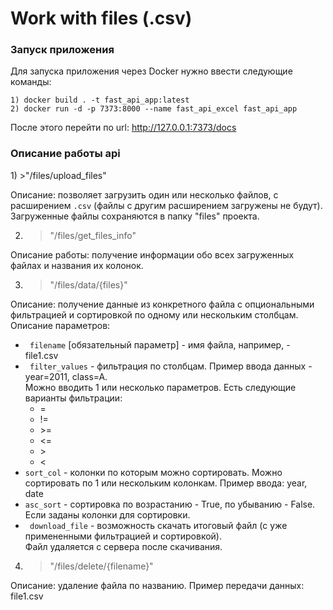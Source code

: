 # Work with files (.csv)

<h3>Запуск приложения</h3>
Для запуска приложения через Docker нужно ввести следующие команды:

```
1) docker build . -t fast_api_app:latest 
2) docker run -d -p 7373:8000 --name fast_api_excel fast_api_app
```

После этого перейти по url: http://127.0.0.1:7373/docs

<h3>Описание работы api</h3>
1) >"/files/upload_files"
   
Описание: позволяет загрузить один или несколько файлов, с расширением ```.csv``` (файлы с другим расширением 
   загружены не будут).  
Загруженные файлы сохраняются в папку "files" проекта.

2) >"/files/get_files_info"

Описание работы: получение информации обо всех загруженных файлах и названия их колонок.  

3) >"/files/data/{files}"
   
Описание: получение данные из конкретного файла с опциональными фильтрацией и 
   сортировкой по одному или нескольким столбцам.  
Описание параметров:
- ``` filename``` [обязательный параметр] - имя файла, например, - file1.csv
- ``` filter_values``` - фильтрация по столбцам. Пример ввода данных - year=2011, class=A.  
Можно вводить 1 или несколько параметров. Есть следующие варианты фильтрации:  
  - =
  - !=
  - \>=
  - <=
  - \>
  - <
- ``` sort_col ``` - колонки по которым можно сортировать. Можно сортировать по 1 или нескольким колонкам. Пример 
  ввода: year, date
- ``` asc_sort ``` - сортировка по возрастанию - True, по убыванию - False. Если заданы колонки для сортировки.
- ``` download_file``` - возможность скачать итоговый файл (с уже примененными фильтрацией и сортировкой).  
Файл удаляется с сервера после скачивания.

4) >"/files/delete/{filename}"

Описание: удаление файла по названию. Пример передачи данных: file1.csv